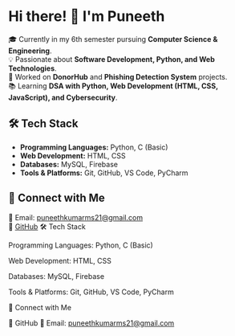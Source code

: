# Hi there! 👋 I'm Puneeth  

🎓 Currently in my 6th semester pursuing **Computer Science & Engineering**.  
💡 Passionate about **Software Development, Python, and Web Technologies**.  
🚀 Worked on **DonorHub** and **Phishing Detection System** projects.  
📚 Learning **DSA with Python, Web Development (HTML, CSS, JavaScript), and Cybersecurity**.  

## 🛠️ Tech Stack  
- **Programming Languages:** Python, C (Basic)  
- **Web Development:** HTML, CSS  
- **Databases:** MySQL, Firebase  
- **Tools & Platforms:** Git, GitHub, VS Code, PyCharm  

## 📌 Connect with Me  
📧 Email: [puneethkumarms21@gmail.com](mailto:puneethkumarms21@gmail.com)  
🔗 [GitHub](https://github.com/your-username)
🛠️ Tech Stack

Programming Languages: Python, C (Basic)

Web Development: HTML, CSS

Databases: MySQL, Firebase

Tools & Platforms: Git, GitHub, VS Code, PyCharm


📌 Connect with Me

🔗 GitHub
📧 Email: puneethkumarms21@gmail.com
